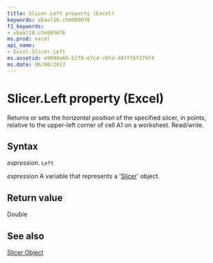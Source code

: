 ```yaml
---
title: Slicer.Left property (Excel)
keywords: vbaxl10.chm905076
f1_keywords:
- vbaxl10.chm905076
ms.prod: excel
api_name:
- Excel.Slicer.Left
ms.assetid: e9099a6b-b2f0-e7c4-c9fd-d47ffbf279f4
ms.date: 06/08/2017
---
```



# Slicer.Left property (Excel)

Returns or sets the horizontal position of the specified slicer, in points, relative to the upper-left corner of cell A1 on a worksheet. Read/write.


## Syntax

_expression_. `Left`

_expression_ A variable that represents a '[Slicer](Excel.Slicer.md)' object.


## Return value

Double


## See also


[Slicer Object](Excel.Slicer.md)

